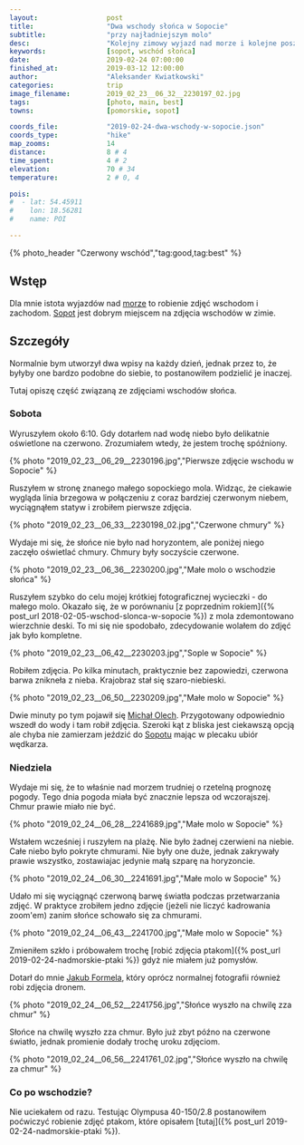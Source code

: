 ```yaml
---
layout:                 post
title:                  "Dwa wschody słońca w Sopocie"
subtitle:               "przy najładniejszym molo"
desc:                   "Kolejny zimowy wyjazd nad morze i kolejne poszukiwanie dobrych warunków na zdjęcia wschodu słońca."
keywords:               [sopot, wschód słońca]
date:                   2019-02-24 07:00:00
finished_at:            2019-03-12 12:00:00
author:                 "Aleksander Kwiatkowski"
categories:             trip
image_filename:         2019_02_23__06_32__2230197_02.jpg
tags:                   [photo, main, best]
towns:                  [pomorskie, sopot]

coords_file:            "2019-02-24-dwa-wschody-w-sopocie.json"
coords_type:            "hike"
map_zooms:              14
distance:               8 # 4
time_spent:             4 # 2
elevation:              70 # 34
temperature:            2 # 0, 4

pois:
#  - lat: 54.45911
#    lon: 18.56281
#    name: POI

---
```


{% photo_header "Czerwony wschód","tag:good,tag:best" %}

[michal-olech]: http://michalolech.pl/#!/portfolio
[jakub-formela]: https://www.instagram.com/nie.znane.trojmiasto/

[wiki-sopot]: https://pl.wikipedia.org/wiki/Sopot
[wiki-morze-baltyckie]: https://pl.wikipedia.org/wiki/Morze_Ba%C5%82tyckie

## Wstęp

Dla mnie istota wyjazdów nad [morze][wiki-morze-baltyckie] to robienie
zdjęć wschodom i zachodom. [Sopot][wiki-sopot] jest dobrym miejscem
na zdjęcia wschodów w zimie.

## Szczegóły

Normalnie bym utworzył dwa wpisy na każdy dzień, jednak przez to, że
byłyby one bardzo podobne do siebie, to postanowiłem podzielić je inaczej.

Tutaj opiszę część związaną ze zdjęciami wschodów słońca.

### Sobota

Wyruszyłem około 6:10. Gdy dotarłem nad wodę niebo było delikatnie oświetlone
na czerwono. Zrozumiałem wtedy, że jestem trochę spóźniony.

{% photo "2019_02_23__06_29__2230196.jpg","Pierwsze zdjęcie wschodu w Sopocie" %}

Ruszyłem w stronę znanego małego sopockiego mola. Widząc, że ciekawie wygląda
linia brzegowa w połączeniu z coraz bardziej czerwonym niebem,
wyciągnąłem statyw i zrobiłem pierwsze zdjęcia.

{% photo "2019_02_23__06_33__2230198_02.jpg","Czerwone chmury" %}

Wydaje mi się, że słońce nie było nad horyzontem, ale poniżej niego
zaczęło oświetlać chmury. Chmury były soczyście czerwone.

{% photo "2019_02_23__06_36__2230200.jpg","Małe molo o wschodzie słońca" %}

Ruszyłem szybko do celu mojej krótkiej fotograficznej wycieczki -
do małego molo. Okazało się, że w porównaniu
[z poprzednim rokiem]({% post_url 2018-02-05-wschod-slonca-w-sopocie %})
z mola zdemontowano wierzchnie deski. To mi się nie spodobało, zdecydowanie wolałem
do zdjęć jak było kompletne.

{% photo "2019_02_23__06_42__2230203.jpg","Sople w Sopocie" %}

Robiłem zdjęcia. Po kilka minutach, praktycznie bez zapowiedzi,
czerwona barwa znikneła z nieba. Krajobraz stał się szaro-niebieski.

{% photo "2019_02_23__06_50__2230209.jpg","Małe molo w Sopocie" %}

Dwie minuty po tym pojawił się [Michał Olech][michal-olech]. Przygotowany
odpowiednio wszedł do wody i tam robił zdjęcia. Szeroki kąt z bliska jest
ciekawszą opcją ale chyba nie zamierzam jeździć do [Sopotu][wiki-sopot]
mając w plecaku ubiór wędkarza.

### Niedziela

Wydaje mi się, że to właśnie nad morzem trudniej o rzetelną prognozę pogody.
Tego dnia pogoda miała być znacznie lepsza od wczorajszej.
Chmur prawie miało nie być.

{% photo "2019_02_24__06_28__2241689.jpg","Małe molo w Sopocie" %}

Wstałem wcześniej i ruszyłem na plażę. Nie było żadnej czerwieni na niebie.
Całe niebo było pokryte chmurami. Nie były one duże, jednak zakrywały prawie
wszystko, zostawiajac jedynie małą szparę na horyzoncie.

{% photo "2019_02_24__06_30__2241691.jpg","Małe molo w Sopocie" %}

Udało mi się wyciągnąć czerwoną barwę światła podczas przetwarzania zdjęć.
W praktyce zrobiłem jedno zdjęcie (jeżeli nie liczyć kadrowania zoom'em)
zanim słońce schowało się za chmurami.

{% photo "2019_02_24__06_43__2241700.jpg","Małe molo w Sopocie" %}

Zmieniłem szkło i próbowałem trochę
[robić zdjęcia ptakom]({% post_url 2019-02-24-nadmorskie-ptaki %}) gdyż
nie miałem już pomysłów.

Dotarł do mnie [Jakub Formela][jakub-formela], który oprócz normalnej fotografii
również robi zdjęcia dronem.

{% photo "2019_02_24__06_52__2241756.jpg","Słońce wyszło na chwilę zza chmur" %}

Słońce na chwilę wyszło zza chmur. Było już zbyt późno na czerwone światło,
jednak promienie dodały trochę uroku zdjęciom.

{% photo "2019_02_24__06_56__2241761_02.jpg","Słońce wyszło na chwilę za chmur" %}

### Co po wschodzie?

Nie uciekałem od razu. Testując Olympusa 40-150/2.8 postanowiłem poćwiczyć
robienie zdjęć ptakom, które opisałem
[tutaj]({% post_url 2019-02-24-nadmorskie-ptaki %}).
